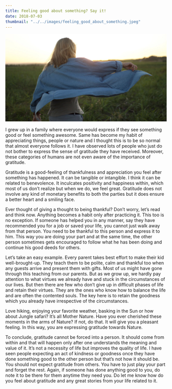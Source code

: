```yaml
---
title: Feeling good about something? Say it!
date: 2018-07-03
thumbnail: "../../images/feeling_good_about_something.jpeg"
---
```


![Feeling Good About Something](../../images/feeling_good_about_something.jpeg)

I grew up in a family where everyone would express if they see something good or feel something awesome. Same has become my habit of appreciating things, people or nature and I thought this is to be so normal that almost everyone follows it. I have observed lots of people who just do not bother to express the sense of gratitude they have received. Moreover, these categories of humans are not even aware of the importance of gratitude.

Gratitude is a good-feeling of thankfulness and appreciation you feel after something has happened. It can be tangible or intangible. I think it can be related to benevolence. It inculcates positivity and happiness within, which most of us don’t realize but when we do, we feel great. Gratitude does not involve any kind of monetary benefits to both the parties but it does ensure a better heart and a smiling face.

Ever thought of giving a thought to being thankful? Don’t worry, let’s read and think now.
Anything becomes a habit only after practicing it. This too is no exception. If someone has helped you in any manner, say they have recommended you for a job or saved your life, you cannot just walk away from that person. You need to be thankful to this person and express it to him. This way you are doing your part and at the same time, the other person sometimes gets encouraged to follow what he has been doing and continue his good deeds for others.

Let’s take an easy example. Every parent takes best effort to make their kid well-brought-up. They teach them to be polite, calm and thankful too when any guests arrive and present them with gifts. Most of us might have gone through this teaching from our parents. But as we grow up, we hardly pay attention to what virtues we already have and stuck in the circumstances of our lives. But then there are few who don’t give up in difficult phases of life and retain their virtues. They are the ones who know how to balance the life and are often the contented souls. The key here is to retain the goodness which you already have irrespective of the circumstances.

Love hiking, enjoying your favorite weather, basking in the Sun or how about Jungle safari? It’s all Mother Nature. Have you ever cherished these moments in the arms of Nature? If not, do that. It will give you a pleasant feeling. In this way, you are expressing gratitude towards Nature.

To conclude, gratitude cannot be forced into a person. It should come from within and that will happen only after one understands the meaning and value of it. It’s not a necessity of life but improves the quality of life. I have seen people expecting an act of kindness or goodness once they have done something good to the other person but that’s not how it should be. You should not expect gratitude from others. You have to just play your part and forget the rest. Again, if someone has done anything good to you, do note it to be there for them anytime they need you. Do let me know how do you feel about gratitude and any great stories from your life related to it.